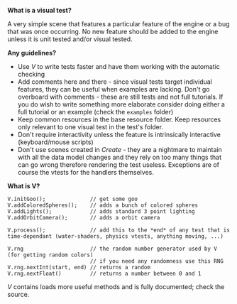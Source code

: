 **What is a visual test?**

A very simple scene that features a particular feature of the engine or a bug that was once occurring.
No new feature should be added to the engine unless it is unit tested and/or visual tested.

**Any guidelines?**

+ Use *V* to write tests faster and have them working with the automatic checking
+ Add comments here and there - since visual tests target individual features, they can be useful when examples are lacking. Don't go overboard with comments - these are still tests and not full tutorials. If you do wish to write something more elaborate consider doing either a full tutorial or an example (check the `examples` folder)
+ Keep common resources in the base resource folder. Keep resources only relevant to one visual test in the test's folder.
+ Don't require interactivity unless the feature is intrinsically interactive (keyboard/mouse scripts)
+ Don't use scenes created in *Create* - they are a nightmare to maintain with all the data model changes and they rely on too many things that can go wrong therefore rendering the test useless. Exceptions are of course the vtests for the handlers themselves.

**What is V?**

    V.initGoo();              // get some goo
    V.addColoredSpheres();    // adds a bunch of colored spheres
    V.addLights();            // adds standard 3 point lighting
    V.addOrbitCamera();       // adds a orbit camera

    V.process();              // add this to the *end* of any test that is time-dependant (water-shaders, physics vtests, anything moving, ...)

    V.rng                     // the random number generator used by V (for getting random colors)
                              // if you need any randomness use this RNG
    V.rng.nextInt(start, end) // returns a random
    V.rng.nextFloat()         // returns a number between 0 and 1

*V* contains loads more useful methods and is fully documented; check the source.


